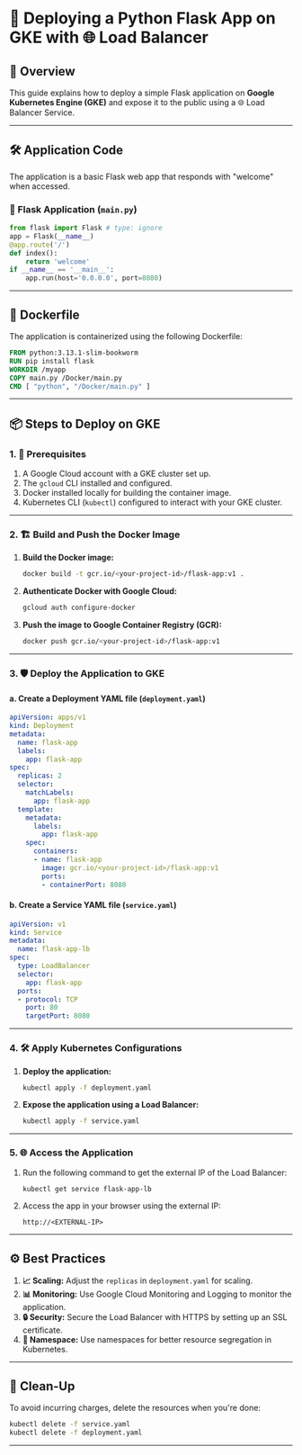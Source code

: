 
# 🚀 Deploying a Python Flask App on GKE with 🌐 Load Balancer

## 📝 Overview

This guide explains how to deploy a simple Flask application on **Google Kubernetes Engine (GKE)** and expose it to the public using a 🌐 Load Balancer Service.

---

## 🛠️ Application Code

The application is a basic Flask web app that responds with "welcome" when accessed.

### 🐍 Flask Application (`main.py`)

```python
from flask import Flask # type: ignore
app = Flask(__name__)
@app.route('/')
def index():
    return 'welcome'
if __name__ == '__main__':
    app.run(host='0.0.0.0', port=8080)
```

---

## 🐳 Dockerfile

The application is containerized using the following Dockerfile:

```Dockerfile
FROM python:3.13.1-slim-bookworm
RUN pip install flask
WORKDIR /myapp
COPY main.py /Docker/main.py
CMD [ "python", "/Docker/main.py" ]
```

---

## 📦 Steps to Deploy on GKE

### 1. 🔑 Prerequisites

1. A Google Cloud account with a GKE cluster set up.
2. The `gcloud` CLI installed and configured.
3. Docker installed locally for building the container image.
4. Kubernetes CLI (`kubectl`) configured to interact with your GKE cluster.

---

### 2. 🏗️ Build and Push the Docker Image

1. **Build the Docker image:**
   ```bash
   docker build -t gcr.io/<your-project-id>/flask-app:v1 .
   ```

2. **Authenticate Docker with Google Cloud:**
   ```bash
   gcloud auth configure-docker
   ```

3. **Push the image to Google Container Registry (GCR):**
   ```bash
   docker push gcr.io/<your-project-id>/flask-app:v1
   ```

---

### 3. 🛡️ Deploy the Application to GKE

#### a. Create a Deployment YAML file (`deployment.yaml`)
```yaml
apiVersion: apps/v1
kind: Deployment
metadata:
  name: flask-app
  labels:
    app: flask-app
spec:
  replicas: 2
  selector:
    matchLabels:
      app: flask-app
  template:
    metadata:
      labels:
        app: flask-app
    spec:
      containers:
      - name: flask-app
        image: gcr.io/<your-project-id>/flask-app:v1
        ports:
        - containerPort: 8080
```

#### b. Create a Service YAML file (`service.yaml`)
```yaml
apiVersion: v1
kind: Service
metadata:
  name: flask-app-lb
spec:
  type: LoadBalancer
  selector:
    app: flask-app
  ports:
  - protocol: TCP
    port: 80
    targetPort: 8080
```

---

### 4. 🛠️ Apply Kubernetes Configurations

1. **Deploy the application:**
   ```bash
   kubectl apply -f deployment.yaml
   ```

2. **Expose the application using a Load Balancer:**
   ```bash
   kubectl apply -f service.yaml
   ```

---

### 5. 🌐 Access the Application

1. Run the following command to get the external IP of the Load Balancer:
   ```bash
   kubectl get service flask-app-lb
   ```

2. Access the app in your browser using the external IP:
   ```
   http://<EXTERNAL-IP>
   ```

---

## ⚙️ Best Practices

1. **📈 Scaling:** Adjust the `replicas` in `deployment.yaml` for scaling.
2. **📊 Monitoring:** Use Google Cloud Monitoring and Logging to monitor the application.
3. **🔒 Security:** Secure the Load Balancer with HTTPS by setting up an SSL certificate.
4. **📂 Namespace:** Use namespaces for better resource segregation in Kubernetes.

---

## 🧹 Clean-Up

To avoid incurring charges, delete the resources when you're done:
```bash
kubectl delete -f service.yaml
kubectl delete -f deployment.yaml
```
---
